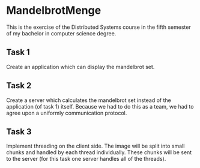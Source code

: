 # MandelbrotMenge
This is the exercise of the Distributed Systems course in the fifth semester of my bachelor in computer science degree.

## Task 1
Create an application which can display the mandelbrot set.

## Task 2
Create a server which calculates the mandelbrot set instead of the application (of task 1) itself.
Because we had to do this as a team, we had to agree upon a uniformly communication protocol.

## Task 3
Implement threading on the client side. 
The image will be split into small chunks and handled by each thread individually. 
These chunks will be sent to the server (for this task one server handles all of the threads).
